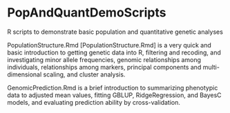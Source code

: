 # PopAndQuantDemoScripts
R scripts to demonstrate basic population and quantitative genetic analyses

PopulationStructure.Rmd [PopulationStructure.Rmd] is a very quick and basic introduction to getting genetic data into R, filtering and recoding, and investigating minor allele frequencies, genomic relationships among individuals, relationships among markers, principal components and multi-dimensional scaling, and cluster analysis.

GenomicPrediction.Rmd is a brief introduction to summarizing phenotypic data to adjusted mean values, fitting GBLUP, RidgeRegression, and BayesC models, and evaluating prediction ability by cross-validation.
